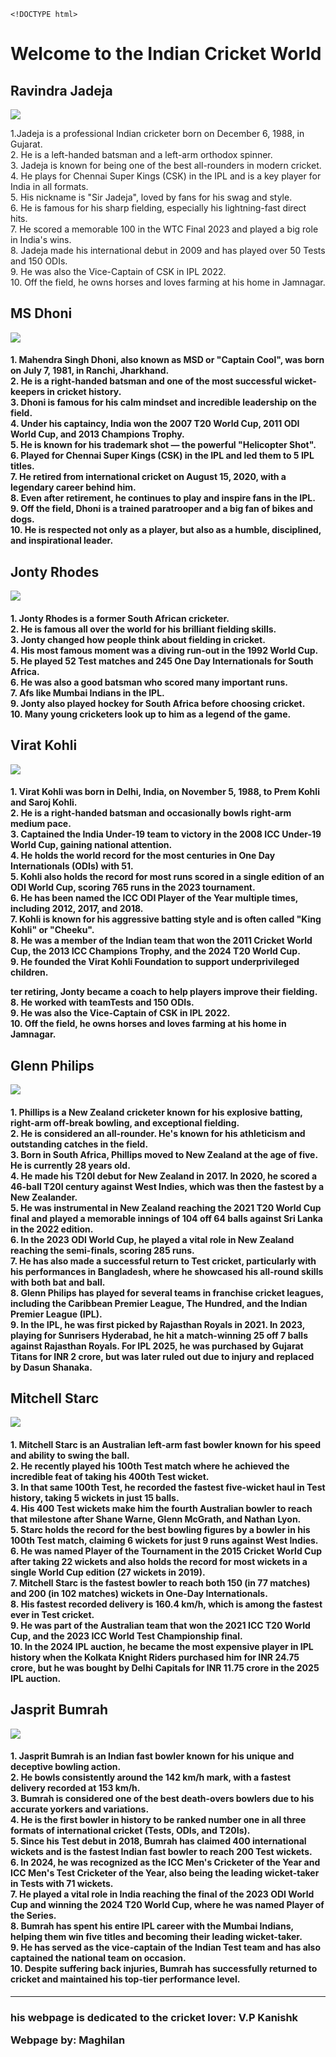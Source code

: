     <!DOCTYPE html>
<html lang="en">
<head>
    <meta charset="UTF-8">
    <title>Indian Cricket World</title>
</head>
<body>

<h1>Welcome to the Indian Cricket World</h1>

<h2>Ravindra Jadeja</h2>
<img src="img/download.jpeg">
 <p>1.Jadeja is a professional Indian cricketer born on December 6, 1988, in Gujarat.<br>
2. He is a left-handed batsman and a left-arm orthodox spinner.<br>
3. Jadeja is known for being one of the best all-rounders in modern cricket.<br>
4. He plays for Chennai Super Kings (CSK) in the IPL and is a key player for India in all formats.<br>
5. His nickname is "Sir Jadeja", loved by fans for his swag and style.<br>
6. He is famous for his sharp fielding, especially his lightning-fast direct hits.<br>
7. He scored a memorable 100 in the WTC Final 2023 and played a big role in India's wins.<br>
8. Jadeja made his international debut in 2009 and has played over 50 Tests and 150 ODIs.<br>
9. He was also the Vice-Captain of CSK in IPL 2022.<br>
10. Off the field, he owns horses and loves farming at his home in Jamnagar.</p>

<h2>MS Dhoni</h2>
<img src="img/dhoni msd.jpeg">
<p><h4>1. Mahendra Singh Dhoni, also known as MSD or "Captain Cool", was born on July 7, 1981, in Ranchi, Jharkhand.<br>
2. He is a right-handed batsman and one of the most successful wicket-keepers in cricket history.<br>
3. Dhoni is famous for his calm mindset and incredible leadership on the field.<br>
4. Under his captaincy, India won the 2007 T20 World Cup, 2011 ODI World Cup, and 2013 Champions Trophy.<br>
5. He is known for his trademark shot — the powerful "Helicopter Shot".<br>
6. Played for Chennai Super Kings (CSK) in the IPL and led them to 5 IPL titles.<br>
7. He retired from international cricket on August 15, 2020, with a legendary career behind him.<br>
8. Even after retirement, he continues to play and inspire fans in the IPL.<br>
9. Off the field, Dhoni is a trained paratrooper and a big fan of bikes and dogs.<br>
10. He is respected not only as a player, but also as a humble, disciplined, and inspirational leader.</h4></p>

<h2>Jonty Rhodes</h2>
<img src="img/a.png">
<p><h4>1. Jonty Rhodes is a former South African cricketer.<br>
2. He is famous all over the world for his brilliant fielding skills.<br>
3. Jonty changed how people think about fielding in cricket.<br>
4. His most famous moment was a diving run-out in the 1992 World Cup.<br>
5. He played 52 Test matches and 245 One Day Internationals for South Africa.<br>
6. He was also a good batsman who scored many important runs.<br>
7. Afs like Mumbai Indians in the IPL.<br>
9. Jonty also played hockey for South Africa before choosing cricket.<br>
10. Many young cricketers look up to him as a legend of the game.</h4></p>

<h2>Virat Kohli</h2>
<img src="img/images.jpg">
<p><h4>1. Virat Kohli was born in Delhi, India, on November 5, 1988, to Prem Kohli and Saroj Kohli.<br>
2. He is a right-handed batsman and occasionally bowls right-arm medium pace.<br>
3. Captained the India Under-19 team to victory in the 2008 ICC Under-19 World Cup, gaining national attention.<br>
4. He holds the world record for the most centuries in One Day Internationals (ODIs) with 51.<br>
5. Kohli also holds the record for most runs scored in a single edition of an ODI World Cup, scoring 765 runs in the 2023 tournament.<br>
6. He has been named the ICC ODI Player of the Year multiple times, including 2012, 2017, and 2018.<br>
7. Kohli is known for his aggressive batting style and is often called "King Kohli" or "Cheeku".<br>
8. He was a member of the Indian team that won the 2011 Cricket World Cup, the 2013 ICC Champions Trophy, and the 2024 T20 World Cup.<br>
9. He founded the Virat Kohli Foundation to support underprivileged children.</p>ter retiring, Jonty became a coach to help players improve their fielding.<br>
8. He worked with teamTests and 150 ODIs.<br>
9. He was also the Vice-Captain of CSK in IPL 2022.<br>
10. Off the field, he owns horses and loves farming at his home in Jamnagar.</h4></p>








<h2>Glenn Philips</h2>
<img src="img/images (1).jpg">
<p><h4>1. Phillips is a New Zealand cricketer known for his explosive batting, right-arm off-break bowling, and exceptional fielding.<br>
2. He is considered an all-rounder. He's known for his athleticism and outstanding catches in the field.<br>
3. Born in South Africa, Phillips moved to New Zealand at the age of five. He is currently 28 years old.<br>
4. He made his T20I debut for New Zealand in 2017. In 2020, he scored a 46-ball T20I century against West Indies, which was then the fastest by a New Zealander.<br>
5. He was instrumental in New Zealand reaching the 2021 T20 World Cup final and played a memorable innings of 104 off 64 balls against Sri Lanka in the 2022 edition.<br>
6. In the 2023 ODI World Cup, he played a vital role in New Zealand reaching the semi-finals, scoring 285 runs.<br>
7. He has also made a successful return to Test cricket, particularly with his performances in Bangladesh, where he showcased his all-round skills with both bat and ball.<br>
8. Glenn Philips has played for several teams in franchise cricket leagues, including the Caribbean Premier League, The Hundred, and the Indian Premier League (IPL).<br>
9. In the IPL, he was first picked by Rajasthan Royals in 2021. In 2023, playing for Sunrisers Hyderabad, he hit a match-winning 25 off 7 balls against Rajasthan Royals. For IPL 2025, he was purchased by Gujarat Titans for INR 2 crore, but was later ruled out due to injury and replaced by Dasun Shanaka.</h4></p>

<h2>Mitchell Starc</h2>
<img src="img/ap.avif">
<p><h4>1. Mitchell Starc is an Australian left-arm fast bowler known for his speed and ability to swing the ball.<br>
2. He recently played his 100th Test match where he achieved the incredible feat of taking his 400th Test wicket.<br>
3. In that same 100th Test, he recorded the fastest five-wicket haul in Test history, taking 5 wickets in just 15 balls.<br>
4. His 400 Test wickets make him the fourth Australian bowler to reach that milestone after Shane Warne, Glenn McGrath, and Nathan Lyon.<br>
5. Starc holds the record for the best bowling figures by a bowler in his 100th Test match, claiming 6 wickets for just 9 runs against West Indies.<br>
6. He was named Player of the Tournament in the 2015 Cricket World Cup after taking 22 wickets and also holds the record for most wickets in a single World Cup edition (27 wickets in 2019).<br>
7. Mitchell Starc is the fastest bowler to reach both 150 (in 77 matches) and 200 (in 102 matches) wickets in One-Day Internationals.<br>
8. His fastest recorded delivery is 160.4 km/h, which is among the fastest ever in Test cricket.<br>
9. He was part of the Australian team that won the 2021 ICC T20 World Cup, and the 2023 ICC World Test Championship final.<br>
10. In the 2024 IPL auction, he became the most expensive player in IPL history when the Kolkata Knight Riders purchased him for INR 24.75 crore, but he was bought by Delhi Capitals for INR 11.75 crore in the 2025 IPL auction.</h4></p>

<h2>Jasprit Bumrah</h2>
<img src="img/86qfi0p8_jasprit-bumrah-bcci_625x300_28_October_24.jpg">
<p><h4>1. Jasprit Bumrah is an Indian fast bowler known for his unique and deceptive bowling action.<br>
2. He bowls consistently around the 142 km/h mark, with a fastest delivery recorded at 153 km/h.<br>
3. Bumrah is considered one of the best death-overs bowlers due to his accurate yorkers and variations.<br>
4. He is the first bowler in history to be ranked number one in all three formats of international cricket (Tests, ODIs, and T20Is).<br>
5. Since his Test debut in 2018, Bumrah has claimed 400 international wickets and is the fastest Indian fast bowler to reach 200 Test wickets.<br>
6. In 2024, he was recognized as the ICC Men's Cricketer of the Year and ICC Men's Test Cricketer of the Year, also being the leading wicket-taker in Tests with 71 wickets.<br>
7. He played a vital role in India reaching the final of the 2023 ODI World Cup and winning the 2024 T20 World Cup, where he was named Player of the Series.<br>
8. Bumrah has spent his entire IPL career with the Mumbai Indians, helping them win five titles and becoming their leading wicket-taker.<br>
9. He has served as the vice-captain of the Indian Test team and has also captained the national team on occasion.<br>
10. Despite suffering back injuries, Bumrah has successfully returned to cricket and maintained his top-tier performance level.</h4></p>

<hr>
<p><h3>his webpage is dedicated to the cricket lover: V.P Kanishk</p>
<p>Webpage by: Maghilan </h3></p>

</body>
</html>


   
